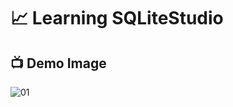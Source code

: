 # 📈 Learning SQLiteStudio

## 📺 Demo Image 

![01](https://github.com/ArthurEstevan/Entra21_Class_Relational_Bank/blob/main/Class_04/01-DDL-Criando-Tabela-Aluno/1.png)
